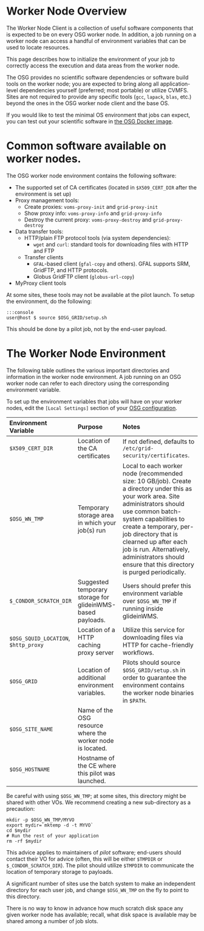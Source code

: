 
Worker Node Overview
====================

The Worker Node Client is a collection of useful software components that is expected to be on every OSG worker node. In addition, a job running on a worker node can access a handful of environment variables that can be used to locate resources.

This page describes how to initialize the environment of your job to correctly access the execution and data areas from the worker node.

The OSG provides no scientific software dependencies or software build tools on the worker node; you are expected to bring along all application-level dependencies yourself (preferred; most portable) or utilize CVMFS. Sites are not required to provide any specific tools (`gcc`, `lapack`, `blas`, etc.) beyond the ones in the OSG worker node client and the base OS.

If you would like to test the minimal OS environment that jobs can expect, you can test out your scientific software in [the OSG Docker image](https://hub.docker.com/r/opensciencegrid/osg-wn/).

Common software available on worker nodes.
==========================================

The OSG worker node environment contains the following software:

-   The supported set of CA certificates (located in `$X509_CERT_DIR` after the environment is set up)
-   Proxy management tools:
    -   Create proxies: `voms-proxy-init` and `grid-proxy-init`
    -   Show proxy info: `voms-proxy-info` and `grid-proxy-info`
    -   Destroy the current proxy: `voms-proxy-destroy` and `grid-proxy-destroy`
-   Data transfer tools:
    -   HTTP/plain FTP protocol tools (via system dependencies):
        -   `wget` and `curl`: standard tools for downloading files with HTTP and FTP
    -   Transfer clients
        -   `GFAL`-based client (`gfal-copy` and others).  GFAL supports SRM, GridFTP, and HTTP protocols.
        -   Globus GridFTP client (`globus-url-copy`)
-   MyProxy client tools

At some sites, these tools may not be available at the pilot launch.  To setup the environment, do the following:

    :::console
    user@host $ source $OSG_GRID/setup.sh

This should be done by a pilot job, not by the end-user payload.

The Worker Node Environment
===========================

The following table outlines the various important directories and information in the worker node environment.
A job running on an OSG worker node can refer to each directory using the corresponding environment variable.

To set up the environment variables that jobs will have on your worker nodes, edit the `[Local Settings]` section of your [OSG configuration](https://opensciencegrid.github.io/docs/other/configuration-with-osg-configure/#local-settings).

| Environment Variable | Purpose                                            | Notes                                                                                 |
|:---------------------|:---------------------------------------------------|:--------------------------------------------------------------------------------------|
| `$X509_CERT_DIR`     | Location of the CA certificates                    | If not defined, defaults to `/etc/grid-security/certificates`.                        |
| `$OSG_WN_TMP`        | Temporary storage area in which your job(s) run    | Local to each worker node (recommended size: 10 GB/job). Create a directory under this as your work area. Site administrators should use common batch-system capabilities to create a temporary, per-job directory that is clearned up after each job is run. Alternatively, administrators should ensure that this directory is purged periodically. |
| `$_CONDOR_SCRATCH_DIR` | Suggested temporary storage for glideinWMS-based payloads. | Users should prefer this environment variable over `$OSG_WN_TMP` if running inside glideinWMS.  |
| `$OSG_SQUID_LOCATION`, `$http_proxy` | Location of a HTTP caching proxy server | Utilize this service for downloading files via HTTP for cache-friendly workflows. |
| `$OSG_GRID`          | Location of additional environment variables.      | Pilots should source `$OSG_GRID/setup.sh` in order to guarantee the environment contains the worker node binaries in `$PATH`. |
| `$OSG_SITE_NAME`     | Name of the OSG resource where the worker node is located. |                                                                               |
| `$OSG_HOSTNAME`      | Hostname of the CE where this pilot was launched.  |                                                                                       |

Be careful with using `$OSG_WN_TMP`; at some sites, this directory might be shared with other VOs. We recommend creating a new sub-directory as a precaution:

```shell
mkdir -p $OSG_WN_TMP/MYVO
export mydir=`mktemp -d -t MYVO`
cd $mydir
# Run the rest of your application
rm -rf $mydir
```

This advice applies to maintainers of *pilot* software; end-users should contact their VO for advice (often, this will be either `$TMPDIR` or `$_CONDOR_SCRATCH_DIR`).
The pilot should utilize `$TMPDIR` to communicate the location of temporary storage to payloads.

A significant number of sites use the batch system to make an independent directory for each user job, and change `$OSG_WN_TMP` on the fly to point to this directory.

There is no way to know in advance how much scratch disk space any given worker node has available; recall, what disk space is available may be shared among a number of job slots.
